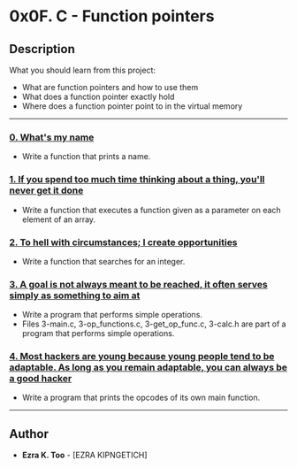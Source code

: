 # 0x0F. C - Function pointers

## Description
What you should learn from this project:

* What are function pointers and how to use them
* What does a function pointer exactly hold
* Where does a function pointer point to in the virtual memory

---

### [0. What's my name](./0-print_name.c)
* Write a function that prints a name.

### [1. If you spend too much time thinking about a thing, you'll never get it done](./1-array_iterator.c)
* Write a function that executes a function given as a parameter on each element of an array.

### [2. To hell with circumstances; I create opportunities](./2-int_index.c)
* Write a function that searches for an integer.

### [3. A goal is not always meant to be reached, it often serves simply as something to aim at](./3-main.c)
* Write a program that performs simple operations.
* Files 3-main.c, 3-op_functions.c, 3-get_op_func.c, 3-calc.h are part of a program that performs simple operations.

### [4. Most hackers are young because young people tend to be adaptable. As long as you remain adaptable, you can always be a good hacker](./100-main_opcodes.c)
* Write a program that prints the opcodes of its own main function.

---

## Author
* **Ezra K. Too** - [EZRA KIPNGETICH]
